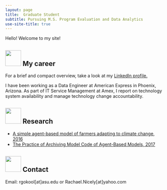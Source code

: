 ```yaml
---
layout: page
title:  Graduate Student
subtitle: Pursuing M.S. Program Evaluation and Data Analytics
use-site-title: true
---
```


Hello! Welcome to my site! 

## <img src="../img/career.png" height="50px"> My career
For a brief and compact overview, take a look at my [LinkedIn profile.](https://www.linkedin.com/in/rachael-nicely-30132bba/)

I have been working as a Data Engineer at American Express in Phoenix, Arizona. As part of IT Service Management at Amex, I report on technology system availability and manage technology change accountability. 

## <img src="../img/honorable.png" height="50px"> Research
- [A simple agent-based model of farmers adapting to climate change, 2016](https://hdl.handle.net/2286/R.I.37417)
- [The Practice of Archiving Model Code of Agent-Based Models, 2017](https://jasss.soc.surrey.ac.uk/20/1/2.html)

## <img src="../img/contact.png" height="50px"> Contact

Email: rgokool[at]asu.edu or Rachael.Nicely[at]yahoo.com
```

